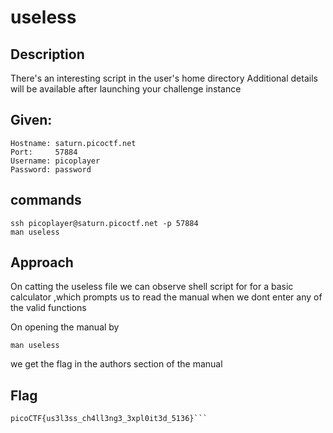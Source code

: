 # useless
## Description
There's an interesting script in the user's home directory
Additional details will be available after launching your challenge instance
## Given:
```
Hostname: saturn.picoctf.net
Port:     57884
Username: picoplayer
Password: password
```
## commands 
```
ssh picoplayer@saturn.picoctf.net -p 57884 
man useless
```
## Approach
On catting the useless file we can observe shell script for for a basic calculator ,which prompts us to read the manual when we dont enter any of the valid functions

On opening the manual by
```
man useless
```
we get the flag in the authors section of the manual
## Flag
```
picoCTF{us3l3ss_ch4ll3ng3_3xpl0it3d_5136}```